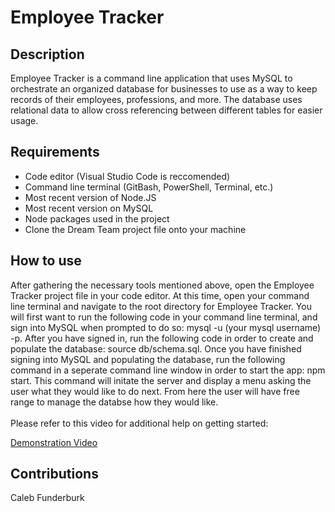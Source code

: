 # Employee Tracker

## Description

Employee Tracker is a command line application that uses MySQL to orchestrate an organized database for businesses to use as a way to keep records of their employees, professions, and more. The database uses relational data to allow cross referencing between different tables for easier usage.

## Requirements

- Code editor (Visual Studio Code is reccomended)
- Command line terminal (GitBash, PowerShell, Terminal, etc.)
- Most recent version of Node.JS
- Most recent version on MySQL
- Node packages used in the project
- Clone the Dream Team project file onto your machine

## How to use

After gathering the necessary tools mentioned above, open the Employee Tracker project file in your code editor. At this time, open your command line terminal and navigate to the root directory for Employee Tracker. You will first want to run the following code in your command line terminal, and sign into MySQL when prompted to do so: mysql -u (your mysql username) -p. After you have signed in, run the following code in order to create and populate the database: source db/schema.sql. Once you have finished signing into MySQL and populating the database, run the following command in a seperate command line window in order to start the app: npm start. This command will initate the server and display a menu asking the user what they would like to do next. From here the user will have free range to manage the databse how they would like.
<br/>
<br/>
Please refer to this video for additional help on getting started:

[Demonstration Video](https://www.youtube.com/watch?v=TfBRcr-i6cI)

## Contributions

Caleb Funderburk